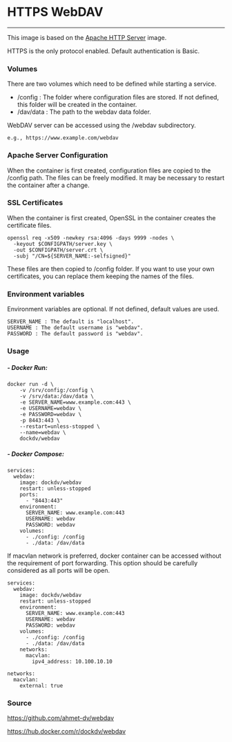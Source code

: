# HTTPS WebDAV 

---

This image is based on the [Apache HTTP Server] image. 

HTTPS is the only protocol enabled. Default authentication is Basic.

### Volumes

There are two volumes which need to be defined while starting a service.

- /config : The folder where configuration files are stored. If not defined, this folder will be created in the container.
- /dav/data : The path to the webdav data folder.

WebDAV server can be accessed using the /webdav subdirectory.

    e.g., https://www.example.com/webdav

### Apache Server Configuration

When the container is first created, configuration files are copied to the /config path. The files can be freely modified. It may be necessary to restart the container after a change.

### SSL Certificates

When the container is first created, OpenSSL in the container creates the certificate files. 

```
openssl req -x509 -newkey rsa:4096 -days 9999 -nodes \
  -keyout $CONFIGPATH/server.key \
  -out $CONFIGPATH/server.crt \
  -subj "/CN=${SERVER_NAME:-selfsigned}"
```

These files are then copied to /config folder. If you want to use your own certificates, you can replace them keeping the names of the files.

### Environment variables

Environment variables are optional. If not defined, default values are used.

```
SERVER_NAME : The default is "localhost".
USERNAME : The default username is "webdav".
PASSWORD : The default password is "webdav".
```

### Usage

##### - Docker Run:
```
docker run -d \
    -v /srv/config:/config \
    -v /srv/data:/dav/data \
    -e SERVER_NAME=www.example.com:443 \
    -e USERNAME=webdav \
    -e PASSWORD=webdav \
    -p 8443:443 \
    --restart=unless-stopped \
    --name=webdav \
    dockdv/webdav
```

##### - Docker Compose:

```
services:
  webdav:
    image: dockdv/webdav
    restart: unless-stopped
    ports:
      - "8443:443"
    environment:
      SERVER_NAME: www.example.com:443
      USERNAME: webdav
      PASSWORD: webdav
    volumes:
      - ./config: /config
      - ./data: /dav/data
```

If macvlan network is preferred, docker container can be accessed without the requirement of port forwarding. This option should be carefully considered as all ports will be open.

```
services:
  webdav:
    image: dockdv/webdav
    restart: unless-stopped
    environment:
      SERVER_NAME: www.example.com:443
      USERNAME: webdav
      PASSWORD: webdav
    volumes:
      - ./config: /config
      - ./data: /dav/data
    networks:
      macvlan:
        ipv4_address: 10.100.10.10
      
networks:
  macvlan:
    external: true
```


### Source

https://github.com/ahmet-dv/webdav

https://hub.docker.com/r/dockdv/webdav

[Apache HTTP Server]: <https://hub.docker.com/_/httpd>
